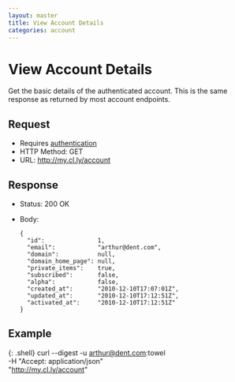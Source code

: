 ```yaml
---
layout: master
title: View Account Details
categories: account
---
```


# View Account Details

Get the basic details of the authenticated account. This is the same response as returned by most account endpoints.


## Request

- Requires [authentication](/usage/#authentication)
- HTTP Method: GET
- URL: http://my.cl.ly/account


## Response

- Status: 200 OK
- Body:

      {
        "id":               1,
        "email":            "arthur@dent.com",
        "domain":           null,
        "domain_home_page": null,
        "private_items":    true,
        "subscribed":       false,
        "alpha":            false,
        "created_at":       "2010-12-10T17:07:01Z",
        "updated_at":       "2010-12-10T17:12:51Z",
        "activated_at":     "2010-12-10T17:12:51Z"
      }


## Example

{: .shell}
    curl --digest -u arthur@dent.com:towel \
         -H "Accept: application/json" \
         "http://my.cl.ly/account"
